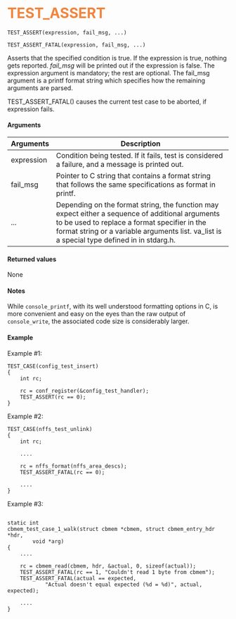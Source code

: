 ## <font color="F2853F" style="font-size:24pt"> TEST_ASSERT</font>

```no-highlight
TEST_ASSERT(expression, fail_msg, ...)
```
```no-highlight
TEST_ASSERT_FATAL(expression, fail_msg, ...)
```

Asserts that the specified condition is true.  If the expression is true, nothing gets reported. *fail_msg* will be printed out if the expression is false. The expression argument is mandatory; the rest are optional.  The fail_msg argument is a printf format string which specifies how the remaining arguments are parsed.

TEST_ASSERT_FATAL() causes the current test case to be aborted, if expression fails.

#### Arguments

| Arguments | Description |
|-----------|-------------|
| expression | Condition being tested. If it fails, test is considered a failure, and a message is printed out. |
| fail_msg | Pointer to C string that contains a format string that follows the same specifications as format in printf. |
| ... | Depending on the format string, the function may expect either a sequence of additional arguments to be used to replace a format specifier in the format string or a variable arguments list. va_list is a special type defined in <cstdarg> in stdarg.h. |

#### Returned values

None

#### Notes

While `console_printf`, with its well understood formatting options in C, is more convenient and easy on the eyes than the raw output of `console_write`, the associated code size is considerably larger.

#### Example
Example #1:

```no-highlight
TEST_CASE(config_test_insert)
{
    int rc;

    rc = conf_register(&config_test_handler);
    TEST_ASSERT(rc == 0);
}
```

Example #2:

```no-highlight
TEST_CASE(nffs_test_unlink)
{
    int rc;

    ....
    
    rc = nffs_format(nffs_area_descs);
    TEST_ASSERT_FATAL(rc == 0);

    ....
}
```

Example #3:

```no-highlight

static int 
cbmem_test_case_1_walk(struct cbmem *cbmem, struct cbmem_entry_hdr *hdr, 
        void *arg)
{
    ....

    rc = cbmem_read(cbmem, hdr, &actual, 0, sizeof(actual));
    TEST_ASSERT_FATAL(rc == 1, "Couldn't read 1 byte from cbmem");
    TEST_ASSERT_FATAL(actual == expected, 
            "Actual doesn't equal expected (%d = %d)", actual, expected);

    ....
}
```
